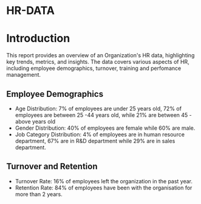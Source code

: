 # HR-DATA
# Introduction
This report provides an overview of an Organization's HR data, highlighting key trends, metrics, and insights.  The data covers various aspects of HR, including employee demographics, turnover, training and perfomance management.
## Employee Demographics
- Age Distribution: 7% of employees are under 25 years old, 72% of employees are between 25 -44 years old, while 21% are between 45 - above years old
- Gender Distribution: 40% of employees are female while 60% are male.
- Job Category Distribution: 4% of employees are in human resource department, 67% are in R&D department while 29% are in sales department.

## Turnover and Retention
- Turnover Rate: 16% of employees left the organization in the past year.
- Retention Rate: 84% of employees have been with the organisation for more than 2 years.

##
